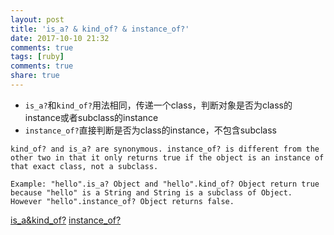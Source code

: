 ```yaml
---
layout: post
title: 'is_a? & kind_of? & instance_of?'
date: 2017-10-10 21:32
comments: true
tags: [ruby]
comments: true
share: true
---
```

* `is_a?`和`kind_of?`用法相同，传递一个class，判断对象是否为class的instance或者subclass的instance
* `instance_of?`直接判断是否为class的instance，不包含subclass

```
kind_of? and is_a? are synonymous. instance_of? is different from the other two in that it only returns true if the object is an instance of that exact class, not a subclass.

Example: "hello".is_a? Object and "hello".kind_of? Object return true because "hello" is a String and String is a subclass of Object. However "hello".instance_of? Object returns false.
```

[is_a&kind_of?](https://ref.xaio.jp/ruby/classes/object/kind_of)
[instance_of?](https://stackoverflow.com/questions/3893278/ruby-kind-of-vs-instance-of-vs-is-a)

